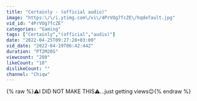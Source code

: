 ```yaml
---
title: "Certainly - (official audio)"
image: "https:\/\/i.ytimg.com\/vi\/4PrVOg7fcZE\/hqdefault.jpg"
vid_id: "4PrVOg7fcZE"
categories: "Gaming"
tags: ["Certainly","(official","audio)"]
date: "2022-04-25T09:27:28+03:00"
vid_date: "2022-04-19T06:42:44Z"
duration: "PT2M20S"
viewcount: "280"
likeCount: "10"
dislikeCount: ""
channel: "Chiqw"
---
```

{% raw %}⚠️I DID NOT MAKE THIS⚠️...just getting views😉{% endraw %}
